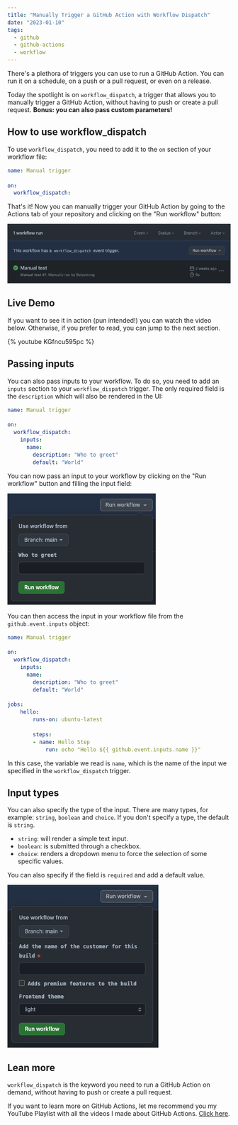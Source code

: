 ```yaml
---
title: "Manually Trigger a GitHub Action with Workflow Dispatch"
date: "2023-01-10"
tags:
  - github
  - github-actions
  - workflow
---
```


There's a plethora of triggers you can use to run a GitHub Action. You can run it on a schedule, on a push or a pull request, or even on a release.

Today the spotlight is on `workflow_dispatch`, a trigger that allows you to manually trigger a GitHub Action, without having to push or create a pull request. **Bonus: you can also pass custom parameters!**

## How to use workflow_dispatch

To use `workflow_dispatch`, you need to add it to the `on` section of your workflow file:

```yaml
name: Manual trigger

on:
  workflow_dispatch:
```

That's it! Now you can manually trigger your GitHub Action by going to the Actions tab of your repository and clicking on the "Run workflow" button:

![Run workflow button](./run-workflow-button.png)

## Live Demo

If you want to see it in action (pun intended!) you can watch the video below. Otherwise, if you prefer to read, you can jump to the next section.

{% youtube KGfncu595pc %}

## Passing inputs

You can also pass inputs to your workflow. To do so, you need to add an `inputs` section to your `workflow_dispatch` trigger. The only required field is the `description` which will also be rendered in the UI:

```yaml
name: Manual trigger

on:
  workflow_dispatch:
    inputs:
      name:
        description: "Who to greet"
        default: "World"
```

You can now pass an input to your workflow by clicking on the "Run workflow" button and filling the input field:

![Run workflow button](./run-workflow-input.png)

You can then access the input in your workflow file from the `github.event.inputs` object:

```yaml
name: Manual trigger

on:
  workflow_dispatch:
    inputs:
      name:
        description: "Who to greet"
        default: "World"

jobs:
    hello:
        runs-on: ubuntu-latest

        steps:
        - name: Hello Step
            run: echo "Hello ${{ github.event.inputs.name }}"
```

In this case, the variable we read is `name`, which is the name of the input we specified in the `workflow_dispatch` trigger.

## Input types

You can also specify the type of the input. There are many types, for example: `string`, `boolean` and `choice`. If you don't specify a type, the default is `string`.

- `string`: will render a simple text input.
- `boolean`: is submitted through a checkbox.
- `choice`: renders a dropdown menu to force the selection of some specific values.

You can also specify if the field is `required` and add a default value.

![Run workflow fields](./run-workflow-fields.png)

## Lean more

`workflow_dispatch` is the keyword you need to run a GitHub Action on demand, without having to push or create a pull request.

If you want to learn more on GitHub Actions, let me recommend you my YouTube Playlist with all the videos I made about GitHub Actions. [Click here](https://www.youtube.com/playlist?list=PLOQjd5dsGSxKC4K12-iLnla5E7rjJr_Ts).
